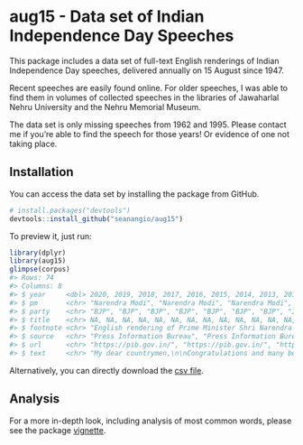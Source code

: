 
<!-- README.md is generated from README.Rmd. Please edit that file -->

# aug15 - Data set of Indian Independence Day Speeches

<!-- badges: start -->
<!-- badges: end -->

This package includes a data set of full-text English renderings of
Indian Independence Day speeches, delivered annually on 15 August since
1947.

Recent speeches are easily found online. For older speeches, I was able
to find them in volumes of collected speeches in the libraries of
Jawaharlal Nehru University and the Nehru Memorial Museum.

The data set is only missing speeches from 1962 and 1995. Please contact
me if you’re able to find the speech for those years! Or evidence of one
not taking place.

## Installation

You can access the data set by installing the package from GitHub.

``` r
# install.packages("devtools")
devtools::install_github("seanangio/aug15")
```

To preview it, just run:

``` r
library(dplyr)
library(aug15)
glimpse(corpus)
#> Rows: 74
#> Columns: 8
#> $ year     <dbl> 2020, 2019, 2018, 2017, 2016, 2015, 2014, 2013, 2012, 2011, 2…
#> $ pm       <chr> "Narendra Modi", "Narendra Modi", "Narendra Modi", "Narendra …
#> $ party    <chr> "BJP", "BJP", "BJP", "BJP", "BJP", "BJP", "BJP", "INC", "INC"…
#> $ title    <chr> NA, NA, NA, NA, NA, NA, NA, NA, NA, NA, NA, NA, NA, NA, NA, N…
#> $ footnote <chr> "English rendering of Prime Minister Shri Narendra Modi’s add…
#> $ source   <chr> "Press Information Bureau", "Press Information Bureau", "Pres…
#> $ url      <chr> "https://pib.gov.in/", "https://pib.gov.in/", "https://pib.go…
#> $ text     <chr> "My dear countrymen,\n\nCongratulations and many best wishes …
```

Alternatively, you can directly download the [csv
file](https://github.com/seanangio/aug15/tree/main/inst/final_csv).

## Analysis

For a more in-depth look, including analysis of most common words,
please see the package [vignette]().

